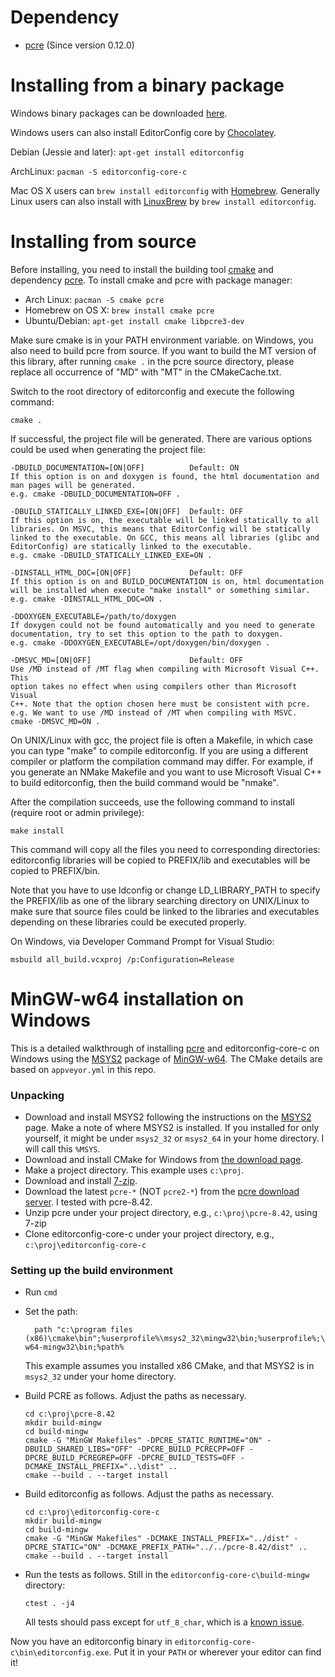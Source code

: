 Dependency
==========

- [pcre](http://www.pcre.org/) (Since version 0.12.0)

Installing from a binary package
================================

Windows binary packages can be downloaded [here](http://sourceforge.net/projects/editorconfig/files/EditorConfig-C-Core/).

Windows users can also install EditorConfig core by [Chocolatey](http://chocolatey.org/packages/editorconfig.core).

Debian (Jessie and later): `apt-get install editorconfig`

ArchLinux: `pacman -S editorconfig-core-c`

Mac OS X users can `brew install editorconfig` with [Homebrew](http://brew.sh).
Generally Linux users can also install with [LinuxBrew](https://github.com/Homebrew/linuxbrew)
by `brew install editorconfig`.

Installing from source
======================

Before installing, you need to install the building tool [cmake][] and
dependency [pcre][]. To install cmake and pcre with package manager:

- Arch Linux: `pacman -S cmake pcre`
- Homebrew on OS X: `brew install cmake pcre`
- Ubuntu/Debian: `apt-get install cmake libpcre3-dev`

Make sure cmake is in your PATH environment variable. on Windows, you also need
to build pcre from source. If you want to build the MT version of this library,
after running `cmake .` in the pcre source directory, please replace all
occurrence of "MD" with "MT" in the CMakeCache.txt.

Switch to the root directory of editorconfig and execute the following command:

    cmake .

If successful, the project file will be generated. There are various options
could be used when generating the project file:

    -DBUILD_DOCUMENTATION=[ON|OFF]          Default: ON
    If this option is on and doxygen is found, the html documentation and
    man pages will be generated.
    e.g. cmake -DBUILD_DOCUMENTATION=OFF .

    -DBUILD_STATICALLY_LINKED_EXE=[ON|OFF]  Default: OFF
    If this option is on, the executable will be linked statically to all
    libraries. On MSVC, this means that EditorConfig will be statically
    linked to the executable. On GCC, this means all libraries (glibc and
    EditorConfig) are statically linked to the executable.
    e.g. cmake -DBUILD_STATICALLY_LINKED_EXE=ON .

    -DINSTALL_HTML_DOC=[ON|OFF]             Default: OFF
    If this option is on and BUILD_DOCUMENTATION is on, html documentation
    will be installed when execute "make install" or something similar.
    e.g. cmake -DINSTALL_HTML_DOC=ON .

    -DDOXYGEN_EXECUTABLE=/path/to/doxygen
    If doxygen could not be found automatically and you need to generate
    documentation, try to set this option to the path to doxygen.
    e.g. cmake -DDOXYGEN_EXECUTABLE=/opt/doxygen/bin/doxygen .

    -DMSVC_MD=[ON|OFF]                      Default: OFF
    Use /MD instead of /MT flag when compiling with Microsoft Visual C++. This
    option takes no effect when using compilers other than Microsoft Visual
    C++. Note that the option chosen here must be consistent with pcre.
    e.g. We want to use /MD instead of /MT when compiling with MSVC.
    cmake -DMSVC_MD=ON .

On UNIX/Linux with gcc, the project file is often a Makefile, in which case you
can type "make" to compile editorconfig.  If you are using a different compiler
or platform the compilation command may differ. For example, if you generate an
NMake Makefile and you want to use Microsoft Visual C++ to build editorconfig,
then the build command would be "nmake".

After the compilation succeeds, use the following command to install (require
root or admin privilege):

    make install

This command will copy all the files you need to corresponding directories:
editorconfig libraries will be copied to PREFIX/lib and executables will be
copied to PREFIX/bin.

Note that you have to use ldconfig or change LD_LIBRARY_PATH to specify the
PREFIX/lib as one of the library searching directory on UNIX/Linux to make sure
that source files could be linked to the libraries and executables depending on
these libraries could be executed properly.

On Windows, via Developer Command Prompt for Visual Studio:

    msbuild all_build.vcxproj /p:Configuration=Release

MinGW-w64 installation on Windows
=================================

This is a detailed walkthrough of installing [pcre][] and editorconfig-core-c
on Windows using the [MSYS2][] package of [MinGW-w64][].  The CMake details
are based on `appveyor.yml` in this repo.

### Unpacking

- Download and install MSYS2 following the instructions on the [MSYS2][] page.
  Make a note of where MSYS2 is installed.  If you installed for only yourself,
  it might be under `msys2_32` or `msys2_64` in your home directory.
  I will call this `%MSYS`.
- Download and install CMake for Windows from
  [the download page](https://cmake.org/download/).
- Make a project directory.  This example uses `c:\proj`.
- Download and install [7-zip][].
- Download the latest `pcre-*` (NOT `pcre2-*`) from the
  [pcre download server](https://ftp.pcre.org/pub/pcre/).  I tested with
  pcre-8.42.
- Unzip pcre under your project directory, e.g., `c:\proj\pcre-8.42`,
  using 7-zip
- Clone editorconfig-core-c under your project directory, e.g.,
  `c:\proj\editorconfig-core-c`

### Setting up the build environment

- Run `cmd`
- Set the path:

        path "c:\program files (x86)\cmake\bin";%userprofile%\msys2_32\mingw32\bin;%userprofile%;\msys2_32\mingw32\i686-w64-mingw32\bin;%path%

  This example assumes you installed x86 CMake, and that MSYS2 is in `msys2_32` under your home directory.

- Build PCRE as follows.  Adjust the paths as necessary.

      cd c:\proj\pcre-8.42
      mkdir build-mingw
      cd build-mingw
      cmake -G "MinGW Makefiles" -DPCRE_STATIC_RUNTIME="ON" -DBUILD_SHARED_LIBS="OFF" -DPCRE_BUILD_PCRECPP=OFF -DPCRE_BUILD_PCREGREP=OFF -DPCRE_BUILD_TESTS=OFF -DCMAKE_INSTALL_PREFIX="..\dist" ..
      cmake --build . --target install

- Build editorconfig as follows.  Adjust the paths as necessary.

      cd c:\proj\editorconfig-core-c
      mkdir build-mingw
      cd build-mingw
      cmake -G "MinGW Makefiles" -DCMAKE_INSTALL_PREFIX="../dist" -DPCRE_STATIC="ON" -DCMAKE_PREFIX_PATH="../../pcre-8.42/dist" ..
      cmake --build . --target install

- Run the tests as follows.  Still in the `editorconfig-core-c\build-mingw`
  directory:

      ctest . -j4

  All tests should pass except for `utf_8_char`, which is a
  [known issue](https://github.com/editorconfig/editorconfig-core-c/pull/31#issue-154810185).

Now you have an editorconfig binary in
`editorconfig-core-c\bin\editorconfig.exe`.  Put it in your `PATH` or wherever
your editor can find it!

[7-zip]: https://7-zip.org/
[cmake]: http://www.cmake.org
[MinGW-w64]: https://mingw-w64.org/doku.php
[MSYS2]: http://www.msys2.org/
[pcre]: http://pcre.org
